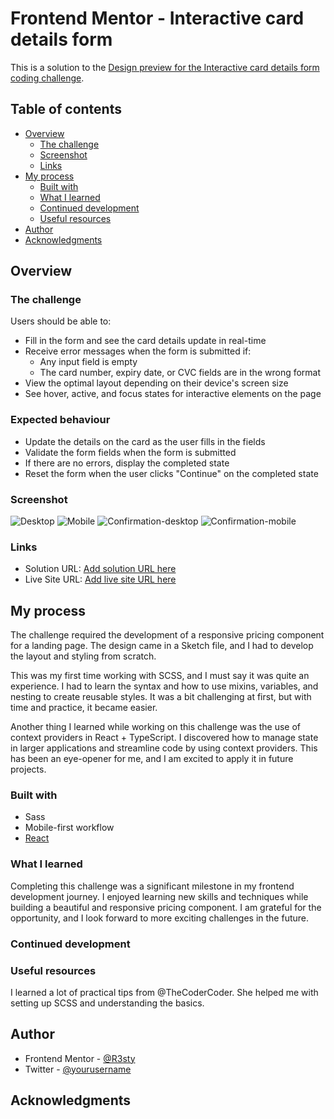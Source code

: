 # Frontend Mentor - Interactive card details form

This is a solution to the [Design preview for the Interactive card details form coding challenge](./design/desktop-preview.jpg).

## Table of contents

- [Overview](#overview)
  - [The challenge](#the-challenge)
  - [Screenshot](#screenshot)
  - [Links](#links)
- [My process](#my-process)
  - [Built with](#built-with)
  - [What I learned](#what-i-learned)
  - [Continued development](#continued-development)
  - [Useful resources](#useful-resources)
- [Author](#author)
- [Acknowledgments](#acknowledgments)

## Overview

### The challenge

Users should be able to:

- Fill in the form and see the card details update in real-time
- Receive error messages when the form is submitted if:
  - Any input field is empty
  - The card number, expiry date, or CVC fields are in the wrong format
- View the optimal layout depending on their device's screen size
- See hover, active, and focus states for interactive elements on the page

### Expected behaviour

- Update the details on the card as the user fills in the fields
- Validate the form fields when the form is submitted
- If there are no errors, display the completed state
- Reset the form when the user clicks "Continue" on the completed state

### Screenshot

![Desktop](./public/assets/screenshots/desktop.png)
![Mobile](./public/assets/screenshots/mobile.png)
![Confirmation-desktop](./public/assets/screenshots/confirmation-desktop.png)
![Confirmation-mobile](./public/assets/screenshots/confirmation-mobile.png)

### Links

- Solution URL: [Add solution URL here](https://github.com/R3sty/interactive-credit-card-form)
- Live Site URL: [Add live site URL here](https://r3sty.github.io/interactive-credit-card-form/)

## My process

The challenge required the development of a responsive pricing component for a landing page. The design came in a Sketch file, and I had to develop the layout and styling from scratch.

This was my first time working with SCSS, and I must say it was quite an experience. I had to learn the syntax and how to use mixins, variables, and nesting to create reusable styles. It was a bit challenging at first, but with time and practice, it became easier.

Another thing I learned while working on this challenge was the use of context providers in React + TypeScript. I discovered how to manage state in larger applications and streamline code by using context providers. This has been an eye-opener for me, and I am excited to apply it in future projects.

### Built with

- Sass
- Mobile-first workflow
- [React](https://reactjs.org/)

### What I learned

Completing this challenge was a significant milestone in my frontend development journey. I enjoyed learning new skills and techniques while building a beautiful and responsive pricing component. I am grateful for the opportunity, and I look forward to more exciting challenges in the future.

### Continued development

### Useful resources

I learned a lot of practical tips from @TheCoderCoder. She helped me with setting up SCSS and understanding the basics.

## Author

- Frontend Mentor - [@R3sty](https://www.frontendmentor.io/profile/R3sty)
- Twitter - [@yourusername](https://twitter.com/R3XIST)

## Acknowledgments
